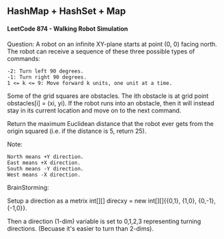 ## HashMap + HashSet + Map

#### LeetCode 874 - Walking Robot Simulation

Question:
A robot on an infinite XY-plane starts at point (0, 0) facing north. The robot can receive a sequence of these three possible types of commands:

    -2: Turn left 90 degrees.
    -1: Turn right 90 degrees.
    1 <= k <= 9: Move forward k units, one unit at a time.

Some of the grid squares are obstacles. The ith obstacle is at grid point obstacles[i] = (xi, yi). If the robot runs into an obstacle, then it will instead stay in its current location and move on to the next command.

Return the maximum Euclidean distance that the robot ever gets from the origin squared (i.e. if the distance is 5, return 25).

Note:

    North means +Y direction.
    East means +X direction.
    South means -Y direction.
    West means -X direction.

BrainStorming:

Setup a direction as a metrix int[][] direcxy = new int[][]{{0,1}, {1,0}, {0,-1}, {-1,0}}.

Then a direction (1-dim) variable is set to 0,1,2,3 representing turning directions. (Becuase it's easier to turn than 2-dims).

